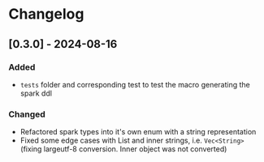 # Changelog

## [0.3.0] - 2024-08-16
### Added
* `tests` folder and corresponding test to test the macro generating the spark ddl

### Changed
* Refactored spark types into it's own enum with a string representation
* Fixed some edge cases with List and inner strings, i.e. `Vec<String>` (fixing largeutf-8 conversion. Inner object was not converted)
